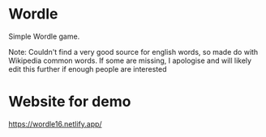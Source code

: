 # Wordle

Simple Wordle game.

Note: Couldn't find a very good source for english words, so made do with Wikipedia common words. If some are missing, I apologise and will likely edit this further if enough people are interested

# Website for demo

https://wordle16.netlify.app/
